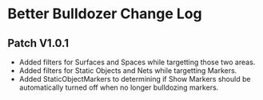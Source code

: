# Better Bulldozer Change Log
## Patch V1.0.1
* Added filters for Surfaces and Spaces while targetting those two areas.
* Added filters for Static Objects and Nets while targetting Markers.
* Added StaticObjectMarkers to determining if Show Markers should be automatically turned off when no longer bulldozing markers. 
